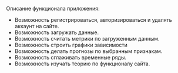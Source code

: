 Описание функционала приложения:
- Возможность регистрироваться, авторизироваться и удалять аккаунт на сайте.
- Возможность загружать данные.
- Возможность считать метрики по загруженным данным.
- Возможность строить графики зависимости
- Возможность делать прогнозы по выбранным признакам.
- Возможность сглаживать временные ряды.
- Возможность изучать теорию по функционалу сайта.
